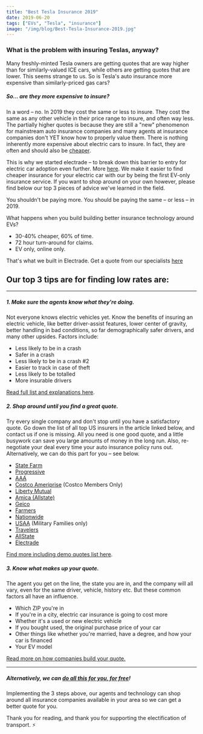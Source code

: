 ```yaml
---
title: "Best Tesla Insurance 2019"
date: 2019-06-20
tags: ["EVs", "Tesla", "insurance"]
image: "/img/blog/Best-Tesla-Insurance-2019.jpg"
---
```


### What is the problem with insuring Teslas, anyway?

Many freshly-minted Tesla owners are getting quotes that are way higher than for similarly-valued ICE cars, while others are getting quotes that are lower. This seems strange to us. So is Tesla's auto insurance more expensive than similarly-priced gas cars?

##### So... are they more expensive to insure?

In a word – no. In 2019 they cost the same or less to insure. They cost the same as any other vehicle in their price range to insure, and often way less. The partially higher quotes is because they are still a "new" phenomenon for mainstream auto insurance companies and many agents at insurance companies don't YET know how to properly value them. There is nothing inherently more expensive about electric cars to insure. In fact, they are often and should also be [cheaper](https://electrade.app/blog/why-electric-vehicle-insurance/).

This is why we started electrade – to break down this barrier to entry for electric car adoption even further. More [here](https://electrade.app/why-electrade). We make it easier to find cheaper insurance for your electric car with our by being the first EV-only insurance service. If you want to shop around on your own however, please find below our top 3 pieces of advice we've learned in the field.

You shouldn't be paying more. You should be paying the same – or less – in 2019.

What happens when you build building better insurance technology around EVs?

* 30-40% cheaper, 60% of time.
* 72 hour turn-around for claims.
* EV only, online only.

That's what we built in Electrade. Get a quote from our specialists [here](https://electrade.app/quote)


## Our top 3 tips are for finding low rates are:

------

##### 1. Make sure the agents know what they're doing.
Not everyone knows electric vehicles yet. Know the benefits of insuring an electric vehicle, like better driver-assist features, lower center of gravity, better handling in bad conditions, so far demographically safer drivers, and many other upsides. Factors include:

* Less likely to be in a crash
* Safer in a crash
* Less likely to be in a crash #2
* Easier to track in case of theft
* Less likely to be totalled
* More insurable drivers

[Read full list and explanations here](https://electrade.app/blog/why-electric-vehicle-insurance/).

##### 2. Shop around until you find a great quote. 
Try every single company and don't stop until you have a satisfactory quote. Go down the list of all top US insurers in the article linked below, and contact us if one is missing.  All you need is one good quote, and a little busywork can save you large amounts of money in the long run. Also, re-negotiate your deal every time your auto insurance policy runs out. Alternatively, we can do this part for you – see below.

* [State Farm](https://statefarm.com)
* [Progressive](https://progressive.com)
* [AAA](https://aaa.com)
* [Costco Ameriprise](https://www.costco.com/auto-home-insurance-services.html) (Costco Members Only)
* [Liberty Mutual](https://libertymutual.com)
* [Amica (Allstate)](https://amica.com)
* [Geico](https://geico.com)
* [Farmers](https://farmers.com)
* [Nationwide](https://www.nationwide.com/)
* [USAA](https://usaa.com) (Military Families only)
* [Travelers](https://travelers.com)
* [AllState](https://www.allstate.com/)
* [Electrade](https://electrade.app)

[Find more including demo quotes list here](https://electrade.app/blog/best-electric-auto-insurance-companies-in-2019/).

##### 3. Know what makes up your quote. 
The agent you get on the line, the state you are in, and the company will all vary, even for the same driver, vehicle, history etc. But these common factors all have an influence. 

* Which ZIP you're in
* If you're in a city, electric car insurance is going to cost more
* Whether it's a used or new electric vehicle
* If you bought used, the original purchase price of your car
* Other things like whether you're married, have a degree, and how your car is financed
* Your EV model

[Read more on how companies build your quote.](https://electrade.app/blog/how-insurance-companies-price-electric-car-insurance/)

----

##### Alternatively, we can [do all this for you, for free](https://electrade.app/quote)!
Implementing the 3 steps above, our agents and technology can shop around all insurance companies available in your area so we can get a better quote for you.

Thank you for reading, and thank you for supporting the electification of transport. ⚡️